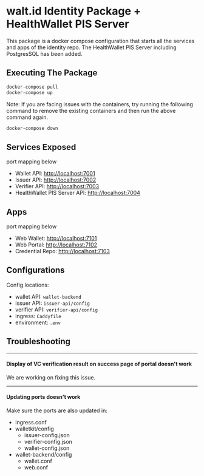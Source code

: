 # walt.id Identity Package + HealthWallet PIS Server

This package is a docker compose configuration that starts all the services and apps of the identity repo.
The HealthWallet PIS Server including PostgresSQL has been added.


## Executing The Package

```bash
docker-compose pull
docker-compose up
```

Note: If you are facing issues with the containers, try running the following command to remove the existing containers and then run the above command again.

```bash
docker-compose down
```

## Services Exposed
port mapping below

- Wallet API: [http://localhost:7001](http://localhost:7001)
- Issuer API: [http://localhost:7002](http://localhost:7002)
- Verifier API: [http://localhost:7003](http://localhost:7003)
- HealthWallet PIS Server API: [http://localhost:7004](http://localhost:7004)

## Apps
port mapping below

- Web Wallet: [http://localhost:7101](http://localhost:7101)
- Web Portal: [http://localhost:7102](http://localhost:7102)
- Credential Repo: [http://localhost:7103](http://localhost:7103)


## Configurations

Config locations:

- wallet API: `wallet-backend`
- issuer API: `issuer-api/config`
- verifier API: `verifier-api/config`
- ingress: `Caddyfile`
- environment: `.env`

## Troubleshooting

---
#### Display of VC verification result on success page of portal doesn't work

We are working on fixing this issue.

---

#### Updating ports doesn't work

Make sure the ports are also updated in:
- ingress.conf
- walletkit/config
  - issuer-config.json
  - verifier-config.json
  - wallet-config.json
- wallet-backend/config
  - wallet.conf
  - web.conf
